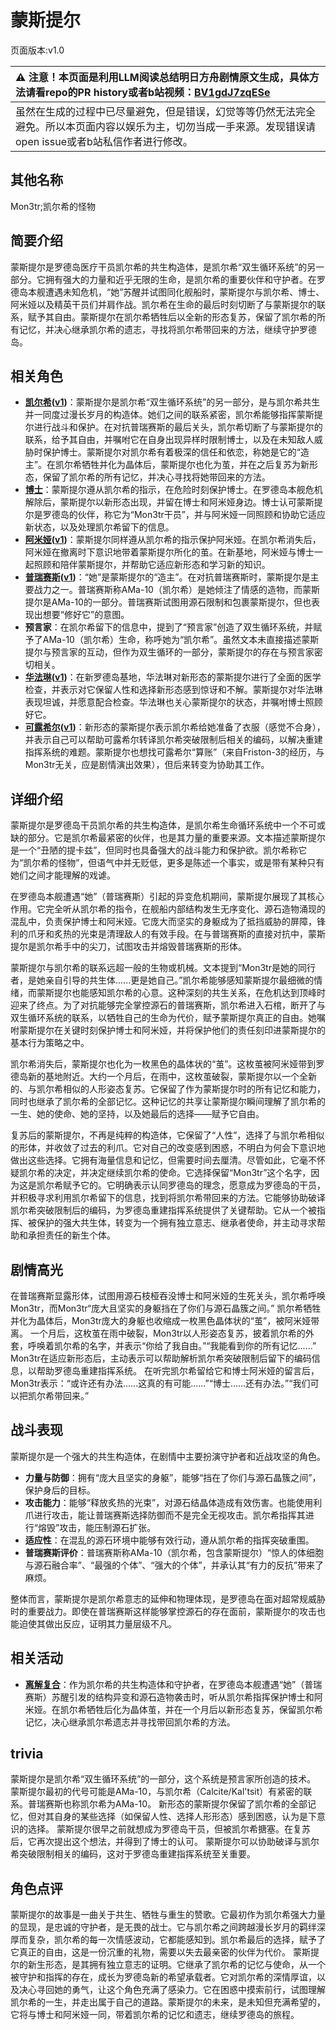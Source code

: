 # 蒙斯提尔
页面版本:v1.0
 

| :warning: 注意！本页面是利用LLM阅读总结明日方舟剧情原文生成，具体方法请看repo的PR history或者b站视频：[BV1gdJ7zqESe](https://www.bilibili.com/video/BV1gdJ7zqESe/)         |
|:----------------------------|
| 虽然在生成的过程中已尽量避免，但是错误，幻觉等等仍然无法完全避免。所以本页面内容以娱乐为主，切勿当成一手来源。发现错误请open issue或者b站私信作者进行修改。|



## 其他名称
Mon3tr;凯尔希的怪物
## 简要介绍
蒙斯提尔是罗德岛医疗干员凯尔希的共生构造体，是凯尔希“双生循环系统”的另一部分。它拥有强大的力量和近乎无限的生命，是凯尔希的重要伙伴和守护者。在罗德岛本舰遭遇未知危机，“她”苏醒并试图同化舰船时，蒙斯提尔与凯尔希、博士、阿米娅以及精英干员们并肩作战。凯尔希在生命的最后时刻切断了与蒙斯提尔的联系，赋予其自由。蒙斯提尔在凯尔希牺牲后以全新的形态复苏，保留了凯尔希的所有记忆，并决心继承凯尔希的遗志，寻找将凯尔希带回来的方法，继续守护罗德岛。
## 相关角色
-   **[凯尔希](../char_v3/char_003_kalts.md)([v1](char_003_kalts.md))**：蒙斯提尔是凯尔希“双生循环系统”的另一部分，是与凯尔希共生并一同度过漫长岁月的构造体。她们之间的联系紧密，凯尔希能够指挥蒙斯提尔进行战斗和保护。在对抗普瑞赛斯的最后关头，凯尔希切断了与蒙斯提尔的联系，给予其自由，并嘱咐它在自身出现异样时限制博士，以及在未知敌人威胁时保护博士。蒙斯提尔对凯尔希有着极深的信任和依恋，称她是它的“造主”。在凯尔希牺牲并化为晶体后，蒙斯提尔也化为茧，并在之后复苏为新形态，保留了凯尔希的所有记忆，并决心寻找将她带回来的方法。
-   **[博士](../char_v3/extended_char_bo_shi.md)**：蒙斯提尔遵从凯尔希的指示，在危险时刻保护博士。在罗德岛本舰危机解除后，蒙斯提尔以新形态出现，并留在博士和阿米娅身边。博士认可蒙斯提尔是罗德岛的伙伴，称它为“Mon3tr干员”，并与阿米娅一同照顾和协助它适应新状态，以及处理凯尔希留下的信息。
-   **[阿米娅](../char_v3/char_002_amiya.md)([v1](char_002_amiya.md))**：蒙斯提尔同样遵从凯尔希的指示保护阿米娅。在凯尔希消失后，阿米娅在撤离时下意识地带着蒙斯提尔所化的茧。在新基地，阿米娅与博士一起照顾和陪伴蒙斯提尔，并帮助它适应新形态和学习新的知识。
-   **[普瑞赛斯](../char_v3/extended_char_pu_rui_sai_si.md)([v1](extended_char_pu_rui_sai_si.md))**：“她”是蒙斯提尔的“造主”。在对抗普瑞赛斯时，蒙斯提尔是主要战力之一。普瑞赛斯称AMa-10（凯尔希）是她倾注了情感的造物，而蒙斯提尔是AMa-10的一部分。普瑞赛斯试图用源石限制和包裹蒙斯提尔，但也表现出想要“修好它”的意图。
-   **预言家**：在凯尔希留下的信息中，提到了“预言家”创造了双生循环系统，并赋予了AMa-10（凯尔希）生命，称呼她为“凯尔希”。虽然文本未直接描述蒙斯提尔与预言家的互动，但作为双生循环的一部分，蒙斯提尔的存在与预言家密切相关。
-   **[华法琳](../char_v3/char_171_bldsk.md)([v1](char_171_bldsk.md))**：在新罗德岛基地，华法琳对新形态的蒙斯提尔进行了全面的医学检查，并表示对它保留人性和选择新形态感到惊讶和不解。蒙斯提尔对华法琳表现坦诚，并愿意配合检查。华法琳也关心蒙斯提尔的状态，并嘱咐博士照顾好它。
-   **[可露希尔](../char_v3/extended_char_ke_lu_xi_er.md)([v1](extended_char_ke_lu_xi_er.md))**：新形态的蒙斯提尔表示凯尔希给她准备了衣服（感觉不合身），并表示自己可以帮助可露希尔转译凯尔希突破限制后相关的编码，以解决重建指挥系统的难题。蒙斯提尔也想找可露希尔“算账”（来自Friston-3的经历，与Mon3tr无关，应是剧情演出效果），但后来转变为协助其工作。
## 详细介绍
蒙斯提尔是罗德岛干员凯尔希的共生构造体，是凯尔希生命循环系统中一个不可或缺的部分。它是凯尔希最紧密的伙伴，也是其力量的重要来源。文本描述蒙斯提尔是一个“丑陋的提卡兹”，但同时也具备强大的战斗能力和保护欲。凯尔希称它为“凯尔希的怪物”，但语气中并无贬低，更多是陈述一个事实，或是带有某种只有她们之间才能理解的戏谑。

在罗德岛本舰遭遇“她”（普瑞赛斯）引起的异变危机期间，蒙斯提尔展现了其核心作用。它完全听从凯尔希的指令，在舰船内部结构发生无序变化、源石造物涌现的混乱中，负责保护博士和阿米娅。它庞大而坚实的身躯成为了抵挡威胁的屏障，锋利的爪牙和炙热的光束是清理敌人的有效手段。在与普瑞赛斯的直接对抗中，蒙斯提尔是凯尔希手中的尖刀，试图攻击并熔毁普瑞赛斯的形体。

蒙斯提尔与凯尔希的联系远超一般的生物或机械。文本提到“Mon3tr是她的同行者，是她亲自引导的共生体......更是她自己。”凯尔希能够感知蒙斯提尔最细微的情绪，而蒙斯提尔也能感知凯尔希的心意。这种深刻的共生关系，在危机达到顶峰时迎来了终点。为了对抗能够完全掌控源石的普瑞赛斯，凯尔希进入石棺，断开了与双生循环系统的联系，以牺牲自己的生命为代价，赋予蒙斯提尔真正的自由。她嘱咐蒙斯提尔在关键时刻保护博士和阿米娅，并将保护他们的责任刻印进蒙斯提尔的基本行为策略之中。

凯尔希消失后，蒙斯提尔也化为一枚黑色的晶体状的“茧”。这枚茧被阿米娅带到罗德岛新的基地附近。大约一个月后，在雨中，这枚茧破裂，蒙斯提尔以一个全新的、与凯尔希相似的人形姿态复苏。它保留了作为蒙斯提尔时的所有记忆和能力，同时也继承了凯尔希的全部记忆。这种记忆的共享让蒙斯提尔瞬间理解了凯尔希的一生、她的使命、她的坚持，以及她最后的选择——赋予它自由。

复苏后的蒙斯提尔，不再是纯粹的构造体，它保留了“人性”，选择了与凯尔希相似的形体，并收敛了过去的利爪。它对自己的改变感到困惑，不明白为何会下意识地做出这些选择。它拥有海量信息和记忆，但需要时间去厘清。尽管如此，它毫不怀疑凯尔希的决定，并决定继续凯尔希的使命。它选择保留“Mon3tr”这个名字，因为这是凯尔希赋予它的。它明确表示认同罗德岛的理念，愿意成为罗德岛的干员，并积极寻求利用凯尔希留下的信息，找到将凯尔希带回来的方法。它能够协助破译凯尔希突破限制后的编码，为罗德岛重建指挥系统提供了关键帮助。它从一个被指挥、被保护的强大共生体，转变为一个拥有独立意志、继承者使命，并主动寻求帮助和承担责任的新生个体。
## 剧情高光
在普瑞赛斯显露形体，试图用源石枝桠吞没博士和阿米娅的生死关头，凯尔希呼唤Mon3tr，而Mon3tr“庞大且坚实的身躯挡在了你们与源石晶簇之间。”
凯尔希牺牲并化为晶体后，Mon3tr庞大的身躯也收缩成一枚黑色晶体状的“茧”，被阿米娅带离。
一个月后，这枚茧在雨中破裂，Mon3tr以人形姿态复苏，披着凯尔希的外套，呼唤着凯尔希的名字，并表示“你给了我自由。”“我能看到你的所有记忆......”
Mon3tr在适应新形态后，主动表示可以帮助解析凯尔希突破限制后留下的编码信息，以帮助罗德岛重建指挥系统。
在听完凯尔希留给它和博士阿米娅的留言后，Mon3tr表示：“或许还有办法......这真的有可能......”“博士......还有办法。”“我们可以把凯尔希带回来。”
## 战斗表现
蒙斯提尔是一个强大的共生构造体，在剧情中主要扮演守护者和近战攻坚的角色。
- **力量与防御**：拥有“庞大且坚实的身躯”，能够“挡在了你们与源石晶簇之间”，保护身后的目标。
- **攻击能力**：能够“释放炙热的光束”，对源石结晶体造成有效伤害。也能使用利爪进行攻击，能让普瑞赛斯选择防御而不是完全无视攻击。凯尔希指挥其进行“熔毁”攻击，能压制源石扩张。
- **适应性**：在混乱的源石环境中能够有效行动，遵从凯尔希的指挥突破重围。
- **普瑞赛斯评价**：普瑞赛斯称AMa-10（凯尔希，包含蒙斯提尔）“惊人的体细胞与源石融合率”、“最强的个体”、“强大的个体”，并承认其“有力的反抗”带来了麻烦。

整体而言，蒙斯提尔是凯尔希意志的延伸和物理体现，是罗德岛在面对超常规威胁时的重要战力。即使在普瑞赛斯这样能够掌控源石的存在面前，蒙斯提尔的攻击也能迫使其做出反应，证明其力量层级不凡。
## 相关活动
-   **[离解复合](../stories/main_15.md)**：作为凯尔希的共生构造体和守护者，在罗德岛本舰遭遇“她”（普瑞赛斯）苏醒引发的结构异变和源石造物袭击时，听从凯尔希指挥保护博士和阿米娅。在凯尔希牺牲后化为晶体茧，并在一个月后以新形态复苏，保留凯尔希记忆，决心继承凯尔希遗志并寻找带回凯尔希的方法。
## trivia
蒙斯提尔是凯尔希“双生循环系统”的一部分，这个系统是预言家所创造的技术。
蒙斯提尔最初的代号可能是AMa-10，与凯尔希（Calcite/Kal'tsit）有紧密的联系。普瑞赛斯也称凯尔希为AMa-10。
新形态的蒙斯提尔保留了凯尔希的全部记忆，但对其自身的某些选择（如保留人性、选择人形形态）感到困惑，认为是下意识的选择。
蒙斯提尔很早之前就想成为罗德岛干员，但被凯尔希搪塞。在复苏后，它再次提出这个想法，并得到了博士的认可。
蒙斯提尔可以协助破译与凯尔希突破限制相关的编码，这对于罗德岛重建指挥系统至关重要。
## 角色点评
蒙斯提尔的故事是一曲关于共生、牺牲与重生的赞歌。它最初作为凯尔希强大力量的显现，是忠诚的守护者，是无畏的战士。它与凯尔希之间跨越漫长岁月的羁绊深厚而复杂，凯尔希的每一次情感波动，它都能感知到。凯尔希最后的选择，赋予了它真正的自由，这是一份沉重的礼物，需要以失去最亲密的伙伴为代价。
蒙斯提尔的新生形态，是其拥有独立意志的证明。它继承了凯尔希的记忆与使命，从一个被守护和指挥的存在，成长为罗德岛新的希望承载者。它对凯尔希的深情厚谊，以及决心寻回她的勇气，让这个角色充满了感染力。它在困惑中摸索前行，试图理解凯尔希的一生，并走出属于自己的道路。蒙斯提尔的未来，是未知但充满希望的，它将与博士和阿米娅一同，带着凯尔希的记忆和遗志，继续罗德岛的旅程。